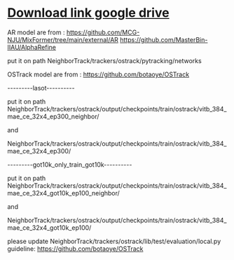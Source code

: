 # [**Download link google drive**](https://drive.google.com/drive/folders/1GXyEdmwkyfPP7oKoSAcFfYTuXzWwG5ch?usp=share_link)


AR model are from :
https://github.com/MCG-NJU/MixFormer/tree/main/external/AR
https://github.com/MasterBin-IIAU/AlphaRefine

put it on path  NeighborTrack/trackers/ostrack/pytracking/networks

OSTrack model are from :
https://github.com/botaoye/OSTrack

---------lasot----------

put it on path  NeighborTrack/trackers/ostrack/output/checkpoints/train/ostrack/vitb_384_mae_ce_32x4_ep300_neighbor/

and

NeighborTrack/trackers/ostrack/output/checkpoints/train/ostrack/vitb_384_mae_ce_32x4_ep300/

---------got10k_only_train_got10k----------

put it on path  NeighborTrack/trackers/ostrack/output/checkpoints/train/ostrack/vitb_384_mae_ce_32x4_got10k_ep100_neighbor/

and

NeighborTrack/trackers/ostrack/output/checkpoints/train/ostrack/vitb_384_mae_ce_32x4_got10k_ep100/


please update NeighborTrack/trackers/ostrack/lib/test/evaluation/local.py
guideline: https://github.com/botaoye/OSTrack
